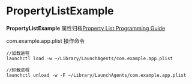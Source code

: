 # PropertyListExample
**PropertyListExample**   属性归档[Property List Programming Guide](https://developer.apple.com/library/archive/documentation/Cocoa/Conceptual/PropertyLists/QuickStartPlist/QuickStartPlist.html#//apple_ref/doc/uid/10000048i-CH4-SW8)


com.example.app.plist 操作命令
```
//加载进程
launchctl load -w ~/Library/LaunchAgents/com.example.app.plist
```
```
//卸载进程
launchctl unload -w -F ~/Library/LaunchAgents/com.example.app.plist
```


